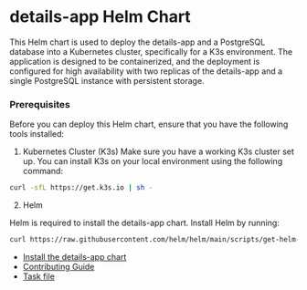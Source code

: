 # details-app Helm Chart

This Helm chart is used to deploy the details-app and a PostgreSQL database into a Kubernetes cluster, specifically for a K3s environment. The application is designed to be containerized, and the deployment is configured for high availability with two replicas of the details-app and a single PostgreSQL instance with persistent storage.

### Prerequisites

Before you can deploy this Helm chart, ensure that you have the following tools installed:

1. Kubernetes Cluster (K3s)
   Make sure you have a working K3s cluster set up. You can install K3s on your local environment using the following command:

```sh
curl -sfL https://get.k3s.io | sh -
```

2. Helm

Helm is required to install the details-app chart. Install Helm by running:

```sh
curl https://raw.githubusercontent.com/helm/helm/main/scripts/get-helm-3 | bash
```

- [Install the details-app chart](INSTALL.md)
- [Contributing Guide](CONTRIBUTIONS.md)
- [Task file](TASKS.md)
